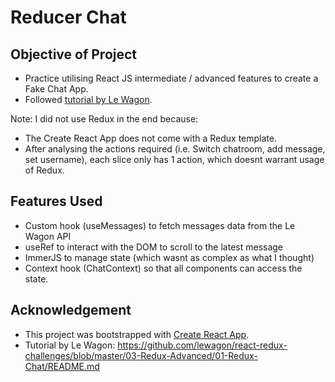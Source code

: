 # Reducer Chat

## Objective of Project
* Practice utilising React JS intermediate / advanced features to create a Fake Chat App.
* Followed [tutorial by Le Wagon](https://github.com/lewagon/react-redux-challenges/blob/master/03-Redux-Advanced/01-Redux-Chat/README.md).

Note: I did not use Redux in the end because:
* The Create React App does not come with a Redux template.
* After analysing the actions required (i.e. Switch chatroom, add message, set username), each slice only has 1 action, which doesnt warrant usage of Redux.

## Features Used
* Custom hook (useMessages) to fetch messages data from the Le Wagon API
* useRef to interact with the DOM to scroll to the latest message
* ImmerJS to manage state (which wasnt as complex as what I thought)
* Context hook (ChatContext) so that all components can access the state.

## Acknowledgement
* This project was bootstrapped with [Create React App](https://github.com/facebook/create-react-app).
* Tutorial by Le Wagon: https://github.com/lewagon/react-redux-challenges/blob/master/03-Redux-Advanced/01-Redux-Chat/README.md
